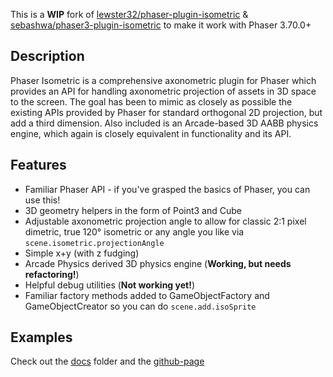 This is a **WIP** fork of [lewster32/phaser-plugin-isometric](https://github.com/lewster32/phaser-plugin-isometric) & [sebashwa/phaser3-plugin-isometric](https://github.com/sebashwa/phaser3-plugin-isometric/issues) to make it work with Phaser 3.70.0+

## Description
Phaser Isometric is a comprehensive axonometric plugin for Phaser which provides an API for handling axonometric projection of assets in 3D space to the screen.
The goal has been to mimic as closely as possible the existing APIs provided by Phaser for standard orthogonal 2D projection, but add a third dimension.
Also included is an Arcade-based 3D AABB physics engine, which again is closely equivalent in functionality and its API.

## Features

* Familiar Phaser API - if you've grasped the basics of Phaser, you can use this!
* 3D geometry helpers in the form of Point3 and Cube
* Adjustable axonometric projection angle to allow for classic 2:1 pixel dimetric, true 120° isometric or any angle you like via ```scene.isometric.projectionAngle```
* Simple x+y (with z fudging)
* Arcade Physics derived 3D physics engine (**Working, but needs refactoring!**)
* Helpful debug utilities (**Not working yet!**)
* Familiar factory methods added to GameObjectFactory and GameObjectCreator so you can do ```scene.add.isoSprite```

## Examples
Check out the [docs](https://github.com/sebashwa/phaser3-plugin-isometric/tree/master/docs) folder and the [github-page](https://sebashwa.github.io/phaser3-plugin-isometric/)
